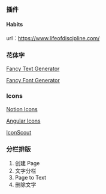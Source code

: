 ### 插件

####  Habits

url：https://www.lifeofdiscipline.com/

### 花体字

[Fancy Text Generator](https://lingojam.com/FancyTextGenerator)

[Fancy Font Generator](https://fancy-generator.com)

### Icons

[Notion Icons](https://notionicons.so/)

[Angular Icons](https://angularicons.com/)

[IconScout](https://iconscout.com/)

### 分栏排版

1. 创建 Page
2. 文字分栏
3. Page to Text
4. 删除文字
